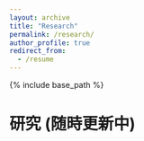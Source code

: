 ```yaml
---
layout: archive
title: "Research"
permalink: /research/
author_profile: true
redirect_from:
  - /resume
---
```


{% include base_path %}


研究 (随時更新中)
======

